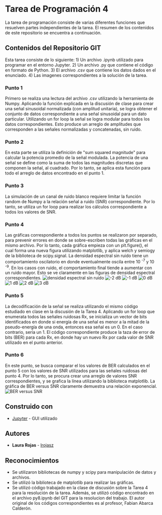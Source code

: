 # Tarea de Programación 4

La tarea de programación consiste de varias diferentes funciones que resuelven partes independientes de la tarea. 
El resumen de los contenidos de este repositorio se encuentra a continuación. 

## Contenidos del Repositorio GIT

Esta tarea consiste de lo siguiente: 
	1) Un archivo .ipynb utilizado para programar en el entorno Jupyter. 
	2) Un archivo .py que contiene el código en formato de Python. 
	3) El archivo .csv que contiene los datos dados en el enunciado. 
	4) Las imagenes correspondientes a la solución de la tarea. 

### Punto 1

Primero se realiza una lectura del archivo .csv utilizando la herramienta de Numpy. 
Aplicando la función explicada en la discusión de clase para crear una señal sinusoidal normalizada (con amplitud unitaria), se logra obtener el conjunto de datos correspondiente a una señal sinusoidal para un dato particular. 
Utilizando un for loop la señal se logra modular para todos los datos correspondientes. 
Esto produce un arreglo de amplitudes que corresponden a las señales normalizadas y concatenadas, sin ruido. 

### Punto 2

En esta parte se utiliza la definición de "sum squared magnitude" para calcular la potencia promedio de la señal modulada. 
La potencia de una señal se define como la suma de todos las magnitudes discretas que componen la señal, al cuadrado. 
Por lo tanto, se aplica esta función para todo el arreglo de datos encontrado en el punto 1.

### Punto 3

La simulación de un canal de ruido blanco requiere limitar la función random de Numpy a la relación señal a ruido (SNR) correspondiente. 
Por lo tanto, se utiliza un for loop para realizar los cálculos correspondiente a todos los valores de SNR. 

### Punto 4

Las gráficas correspondiente a todos los puntos se realizaron por separado, para prevenir errores en donde se sobre-escriben todas las gráficas en el mismo archivo. 
Por lo tanto, cada gráfica empieza con un plt.figure(), el cual forma una nueva figura utilizando matplotlib, y aplica welch y semiogy de la biblioteca de scipy.signal. 
La densidad espectral sin ruido tiene un comportamiento oscilatorio en donde eventualmente oscila entre 10 <sup>-7</sup> y 10 <sup>-9</sup>. 
En los casos con ruido, el comportamiento final tiende a aumentar con un ruido mayor. Esto se ve claramente en las figuras de densidad espectral correspondientes.
![densidad espectral sin ruido](https://github.com/lrojasz/Tarea4/blob/master/DSPsinruido.png)
![-2 dB](https://github.com/lrojasz/Tarea4/blob/master/DSPconruido-2db.png)
![-1 dB](https://github.com/lrojasz/Tarea4/blob/master/DSPconruido-1db.png)
![0 dB](https://github.com/lrojasz/Tarea4/blob/master/DSPconruido0db.png) 
![1 dB](https://github.com/lrojasz/Tarea4/blob/master/DSPconruido1db.png) 
![2 dB](https://github.com/lrojasz/Tarea4/blob/master/DSPconruido2db.png) 
![3 dB](https://github.com/lrojasz/Tarea4/blob/master/DSPconruido3db.png) 

### Punto 5

La decodificación de la señal se realiza utilizando el mismo código estudiado en clase en la discusión de la Tarea 4. 
Aplicando un for loop que enumerata todos las señales ruidosas Rx, se inicializa un vector de bits identificados en donde si energía de una señal es menor a la mitad de la pseudo-energía de una onda, entonces esa señal es un 0. 
En el caso contrario, sería un 1. 
El código correspondiente produce la taza de error de bits (BER) para cada Rx, en donde hay un nuevo Rx por cada valor de SNR utilizado en el punto anterior. 

### Punto 6

En este punto, se busca comparar el los valores de BER calculados en el punto 5 con los valores de SNR utilizados para las señales ruidosas del punto 4. 
Por lo tanto, se procura crear una arreglo de valores SNR correspondientes, y se grafica la línea utilizando la biblioteca matplotlib. 
La gráfica de BER versus SNR claramente demuestra una relación exponencial. 
![BER versus SNR](https://github.com/lrojasz/Tarea4/blob/master/BERenfuncionSNR.png) 


## Construido con

* [Jupyter](https://jupyter.org/) - GUI utilizado

## Autores

* **Laura Rojas** - [lrojasz](https://github.com/lrojasz)

## Reconocimientos

* Se utilizaron bibliotecas de numpy y scipy para manipulación de datos y archivos.
* Se utilizó la biblioteca de matplotlib para realizar las gráficas.
* Se utilizó código trabajado en la clase de discusión sobre la Tarea 4 para la resolución de la tarea. Además, se utilizó código encontrado en el archivo py8.ipynb del GIT para la resolucion del trabajo. El autor original de los códigos correspondientes es al profesor, Fabian Abarca Calderón. 

